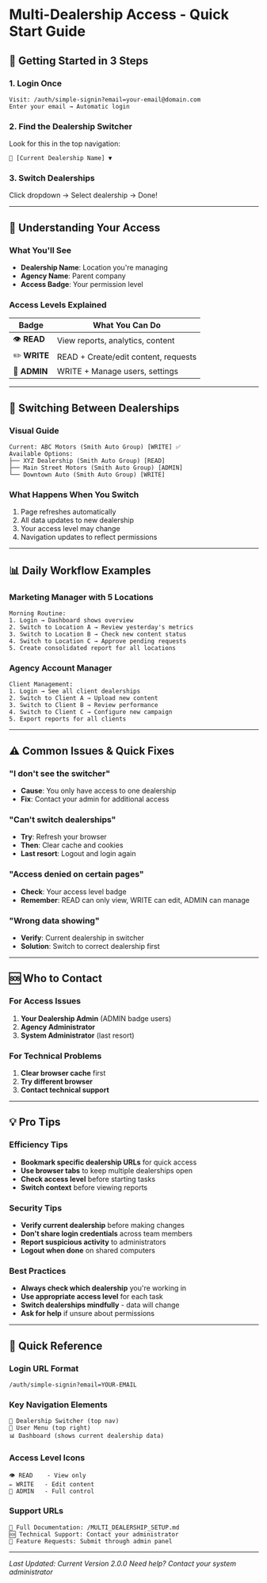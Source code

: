 # Multi-Dealership Access - Quick Start Guide

## 🚀 Getting Started in 3 Steps

### 1. Login Once
```
Visit: /auth/simple-signin?email=your-email@domain.com
Enter your email → Automatic login
```

### 2. Find the Dealership Switcher
Look for this in the top navigation:
```
🏢 [Current Dealership Name] ▼
```

### 3. Switch Dealerships
Click dropdown → Select dealership → Done!

---

## 🏢 Understanding Your Access

### What You'll See
- **Dealership Name**: Location you're managing
- **Agency Name**: Parent company
- **Access Badge**: Your permission level

### Access Levels Explained

| Badge | What You Can Do |
|-------|----------------|
| 👁️ **READ** | View reports, analytics, content |
| ✏️ **WRITE** | READ + Create/edit content, requests |
| 🔑 **ADMIN** | WRITE + Manage users, settings |

---

## 🔄 Switching Between Dealerships

### Visual Guide
```
Current: ABC Motors (Smith Auto Group) [WRITE] ✅
Available Options:
├── XYZ Dealership (Smith Auto Group) [READ]
├── Main Street Motors (Smith Auto Group) [ADMIN]
└── Downtown Auto (Smith Auto Group) [WRITE]
```

### What Happens When You Switch
1. Page refreshes automatically
2. All data updates to new dealership
3. Your access level may change
4. Navigation updates to reflect permissions

---

## 📊 Daily Workflow Examples

### Marketing Manager with 5 Locations
```
Morning Routine:
1. Login → Dashboard shows overview
2. Switch to Location A → Review yesterday's metrics
3. Switch to Location B → Check new content status
4. Switch to Location C → Approve pending requests
5. Create consolidated report for all locations
```

### Agency Account Manager
```
Client Management:
1. Login → See all client dealerships
2. Switch to Client A → Upload new content
3. Switch to Client B → Review performance
4. Switch to Client C → Configure new campaign
5. Export reports for all clients
```

---

## ⚠️ Common Issues & Quick Fixes

### "I don't see the switcher"
- **Cause**: You only have access to one dealership
- **Fix**: Contact your admin for additional access

### "Can't switch dealerships"
- **Try**: Refresh your browser
- **Then**: Clear cache and cookies
- **Last resort**: Logout and login again

### "Access denied on certain pages"
- **Check**: Your access level badge
- **Remember**: READ can only view, WRITE can edit, ADMIN can manage

### "Wrong data showing"
- **Verify**: Current dealership in switcher
- **Solution**: Switch to correct dealership first

---

## 🆘 Who to Contact

### For Access Issues
1. **Your Dealership Admin** (ADMIN badge users)
2. **Agency Administrator** 
3. **System Administrator** (last resort)

### For Technical Problems
1. **Clear browser cache** first
2. **Try different browser**
3. **Contact technical support**

---

## 💡 Pro Tips

### Efficiency Tips
- **Bookmark specific dealership URLs** for quick access
- **Use browser tabs** to keep multiple dealerships open
- **Check access level** before starting tasks
- **Switch context** before viewing reports

### Security Tips
- **Verify current dealership** before making changes
- **Don't share login credentials** across team members
- **Report suspicious activity** to administrators
- **Logout when done** on shared computers

### Best Practices
- **Always check which dealership** you're working in
- **Use appropriate access level** for each task
- **Switch dealerships mindfully** - data will change
- **Ask for help** if unsure about permissions

---

## 🎯 Quick Reference

### Login URL Format
```
/auth/simple-signin?email=YOUR-EMAIL
```

### Key Navigation Elements
```
🏢 Dealership Switcher (top nav)
👤 User Menu (top right)
📊 Dashboard (shows current dealership data)
```

### Access Level Icons
```
👁️ READ    - View only
✏️ WRITE   - Edit content
🔑 ADMIN   - Full control
```

### Support URLs
```
📖 Full Documentation: /MULTI_DEALERSHIP_SETUP.md
🆘 Technical Support: Contact your administrator
📧 Feature Requests: Submit through admin panel
```

---

*Last Updated: Current Version 2.0.0*
*Need help? Contact your system administrator*